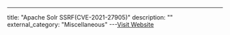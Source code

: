 ---
title: "Apache Solr SSRF(CVE-2021-27905)"
description: ""
external_category: "Miscellaneous"
---[Visit Website](https://github.com/Henry4E36/Solr-SSRF)

